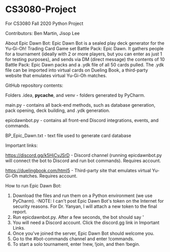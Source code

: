 # CS3080-Project
For CS3080 Fall 2020 Python Project

Contributors: Ben Martin, Jisop Lee

About Epic Dawn Bot:
  Epic Dawn Bot is a sealed play deck generator for the Yu-Gi-Oh! Trading Card Game set Battle Pack: Epic Dawn. It gathers people for a tournament (ideally with 2 or more players, but you can enter as just 1 for testing purposes), and sends via DM (direct message) the contents of 10 Battle Pack: Epic Dawn packs and a .ydk file of all 50 cards pulled. The .ydk file can be imported into virtual cards on Dueling Book, a third-party website that emulates virtual Yu-Gi-Oh matches.
  
GitHub repository contents:

  Folders .idea, __pycache__, and venv - folders generated by PyCharm.

  main.py - contains all back-end methods, such as database generation, pack opening, deck building, and .ydk generation.

  epicdawnbot.py - contains all front-end Discord integrations, events, and commands.

  BP_Epic_Dawn.txt - text file used to generate card database
  
Important links:

  https://discord.gg/k5HjCvJSrD - Discord channel (running epicdawnbot.py will connect the bot to Discord and run bot commands). Requires account.

  https://duelingbook.com/html5 - Third-party site that emulates virtual Yu-Gi-Oh matches. Requires account.
  
How to run Epic Dawn Bot:
  1. Download the files and run them on a Python environment (we use PyCharm).
    -NOTE: I can't post Epic Dawn Bot's token on the Internet for security reasons. For Dr. Yanyan, I will attach a new token to the final report.
  2. Run epicdawnbot.py. After a few seconds, the bot should say '
  3. You will need a Discord account. Click the discord.gg link in Important Links.
  4. Once you've joined the server, Epic Dawn Bot should welcome you.
  5. Go to the #bot-commands channel and enter !commands.
  6. To start a solo tournament, enter !new, !join, and then !begin.
